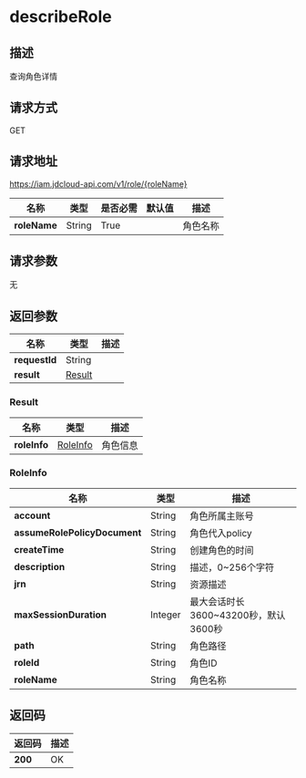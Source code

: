 # describeRole


## 描述
查询角色详情

## 请求方式
GET

## 请求地址
https://iam.jdcloud-api.com/v1/role/{roleName}

|名称|类型|是否必需|默认值|描述|
|---|---|---|---|---|
|**roleName**|String|True||角色名称|

## 请求参数
无


## 返回参数
|名称|类型|描述|
|---|---|---|
|**requestId**|String||
|**result**|[Result](##Result)||


### <a name="Result">Result</a>
|名称|类型|描述|
|---|---|---|
|**roleInfo**|[RoleInfo](##RoleInfo)|角色信息|
### <a name="RoleInfo">RoleInfo</a>
|名称|类型|描述|
|---|---|---|
|**account**|String|角色所属主账号|
|**assumeRolePolicyDocument**|String|角色代入policy|
|**createTime**|String|创建角色的时间|
|**description**|String|描述，0~256个字符|
|**jrn**|String|资源描述|
|**maxSessionDuration**|Integer|最大会话时长3600~43200秒，默认3600秒|
|**path**|String|角色路径|
|**roleId**|String|角色ID|
|**roleName**|String|角色名称|

## 返回码
|返回码|描述|
|---|---|
|**200**|OK|
